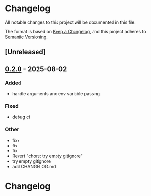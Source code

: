 # Changelog

All notable changes to this project will be documented in this file.

The format is based on [Keep a Changelog](https://keepachangelog.com/en/1.0.0/),
and this project adheres to [Semantic Versioning](https://semver.org/spec/v2.0.0.html).

## [Unreleased]

## [0.2.0](https://github.com/mathyslv/memfd-runner/compare/v0.1.1...v0.2.0) - 2025-08-02

### Added

- handle arguments and env variable passing

### Fixed

- debug ci

### Other

- fixx
- fix
- fix
- Revert "chore: try empty gitignore"
- try empty gitignore
- add CHANGELOG.md
# Changelog
